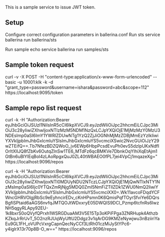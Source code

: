This is a sample service to issue JWT token.
## Setup
Configure correct configuration parameters in ballerina.conf
Run sts service
ballerina run ballerina/sts

Run sample echo service
ballerina run samples/sts

## Sample token request
curl -v -X POST -H "content-type:application/x-www-form-urlencoded" --basic -u 10001:klk -k -d "grant_type=password&username=ishara&password=abc&scope=112" https://localhost:9095/token

## Sample repo list request
curl -k -H "Authorization:Bearer eyJhbGciOiJSUzI1NiIsInR5cCI6IkpXVCJ9.eyJzdWIiOiJpc2hhcmEiLCJpc3MiOiJ3c28yIiwiZXhwIjoxNTIzMzM5NDM1NzQxLCJpYXQiOjE1MjMzMzY0MzU3NDEsImp0aSI6ImY1YWRlZDUwNTg1YzQ2ZjJiOGNhMjMzZDBjMmEzYzlkIiwiYXVkIjpbImJhbGxlcmluYSIsImJhbGxlcmluYS5vcmciXSwic2NvcGUiOiJzY29wZTEifQ==.Tb7NfezBDZQWoO_jv6EWp6HbpPcsdEvuPh0evS5dzIpUKxNdfIOrItXlIJQ8fZbKv6OutqZlnSw1TE6_MTdFz6qcBMKVe7DbnkOqYIhiXqEtAjm1GtBn6uBlYIEqBol4zLAoRpgxQuJ0ZL40tWBAEO0fPL7jei4VpCj1mqazeXg=" https://localhost:9096/repos

curl -k -H "Authorization:Bearer eyJhbGciOiJSUzI1NiIsInR5cCI6IkpXVCJ9.eyJzdWIiOiJpc2hhcmEiLCJpc3MiOiJ3c28yIiwiZXhwIjoxNTI0MDUyNDU2NTczLCJpYXQiOjE1MjQwNTIxNTY1NzMsImp0aSI6Ijc0YTQxZmRjNjg5MDQ0ZmI5NmFiZTllZDk1ZWU0NmQ2IiwiYXVkIjpbImJhbGxlcmluYSIsImJhbGxlcmluYS5vcmciXX0=.Wk11avcoFDqdYCFWncGHRVOIgjRbSc9eEyhncirEDv_cKnHPsmn0K6QmisPqfTOyrSfviYe6DQrsBgfiSPtaid6aAGS6nvfqJMTQOJtWDxxryE05DWQIS9DCl_Pzmp6tcfnRs6lwzNH5qgyRLApy92EU-1k8bxrS0oQVyfQPrxh1WSRGDuaAM3V5E15Tp3oKPiFPga3ZNRHupk4AthzbKZkqJrRrUvT_5O2nzRJUqWyUftU2Ddgz3v1qArDG9KMZeNywjwu3nBziiriYaEu9GL1FH_oVUPcVxrgCapnQecNyCCf3LtRh01czMiJyStYPc6-y4iglrX13r70p8B-O_w==" https://localhost:9096/repos
